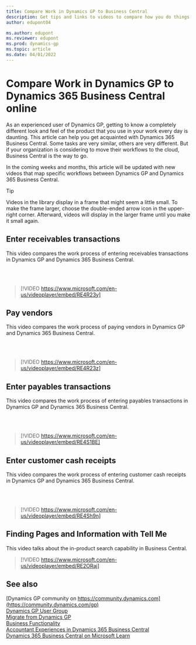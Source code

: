 ```yaml
---
title: Compare Work in Dynamics GP to Business Central
description: Get tips and links to videos to compare how you do things in Dynamics GP to how things work in Dynamics 365 Business Central.
author: edupont04

ms.author: edupont
ms.reviewer: edupont
ms.prod: dynamics-gp
ms.topic: article
ms.date: 04/01/2022
---
```


# Compare Work in Dynamics GP to Dynamics 365 Business Central online

As an experienced user of Dynamics GP, getting to know a completely different look and feel of the product that you use in your work every day is daunting. This article can help you get acquainted with Dynamics 365 Business Central. Some tasks are very similar, others are very different. But if your organization is considering to move their workflows to the cloud, Business Central is the way to go.  

In the coming weeks and months, this article will be updated with new videos that map specific workflows between Dynamics GP and Dynamics 365 Business Central.  

> [!Tip]  
> Videos in the library display in a frame that might seem a little small. To make the frame larger, choose the double-ended arrow icon in the upper-right corner. Afterward, videos will display in the larger frame until you make it small again.

## Enter receivables transactions

This video compares the work process of entering receivables transactions in Dynamics GP and Dynamics 365 Business Central.

<br><br>  

> [!VIDEO https://www.microsoft.com/en-us/videoplayer/embed/RE4R23y]

## Pay vendors

This video compares the work process of paying vendors in Dynamics GP and Dynamics 365 Business Central.

<br><br>  

> [!VIDEO https://www.microsoft.com/en-us/videoplayer/embed/RE4R23z]

## Enter payables transactions

This video compares the work process of entering payables transactions in Dynamics GP and Dynamics 365 Business Central.

<br><br>  

> [!VIDEO https://www.microsoft.com/en-us/videoplayer/embed/RE4S1BE]

## Enter customer cash receipts

This video compares the work process of entering customer cash receipts in Dynamics GP and Dynamics 365 Business Central.

<br><br>  

> [!VIDEO https://www.microsoft.com/en-us/videoplayer/embed/RE4Sh9n]

## Finding Pages and Information with Tell Me  

This video talks about the in-product search capability in Business Central.

> [!VIDEO https://www.microsoft.com/en-us/videoplayer/embed/RE2ORaj]

## See also

[Dynamics GP community on https://community.dynamics.com](https://community.dynamics.com/gp)  
[Dynamics GP User Group](https://www.gpug.com/home)  
[Migrate from Dynamics GP](/dynamics365/business-central/dev-itpro/administration/migrate-dynamics-gp)  
[Business Functionality](/dynamics365/business-central/across-business-functionality)  
[Accountant Experiences in Dynamics 365 Business Central](/dynamics365/business-central/finance-accounting)  
[Dynamics 365 Business Central on Microsoft Learn](/learn/dynamics365/business-central)  
